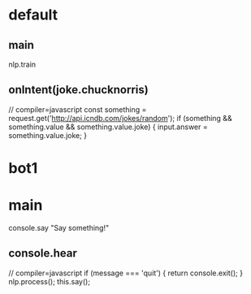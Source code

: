 # default

## main
nlp.train

## onIntent(joke.chucknorris)
// compiler=javascript
const something = request.get('http://api.icndb.com/jokes/random');
if (something && something.value && something.value.joke) {
  input.answer = something.value.joke;
}

# bot1

# main
console.say "Say something!"

## console.hear
// compiler=javascript
if (message === 'quit') {
  return console.exit();
}
nlp.process();
this.say();

